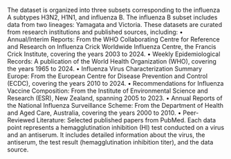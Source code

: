 The dataset is organized into three subsets corresponding to the influenza A subtypes H3N2, H1N1, and influenza B. The influenza B subset includes data from two lineages: Yamagata and Victoria. These datasets are curated from research institutions and published sources, including:
•	Annual/Interim Reports: From the WHO Collaborating Centre for Reference and Research on Influenza Crick Worldwide Influenza Centre, the Francis Crick Institute, covering the years 2003 to 2024.
•	Weekly Epidemiological Records: A publication of the World Health Organization (WHO), covering the years 1965 to 2024.
•	Influenza Virus Characterization Summary Europe: From the European Centre for Disease Prevention and Control (ECDC), covering the years 2010 to 2024.
•	Recommendations for Influenza Vaccine Composition: From the Institute of Environmental Science and Research (ESR), New Zealand, spanning 2005 to 2023.
•	Annual Reports of the National Influenza Surveillance Scheme: From the Department of Health and Aged Care, Australia, covering the years 2000 to 2010.
•	Peer-Reviewed Literature: Selected published papers from PubMed.
Each data point represents a hemagglutination inhibition (HI) test conducted on a virus and an antiserum. It includes detailed information about the virus, the antiserum, the test result (hemagglutination inhibition titer), and the data source.
